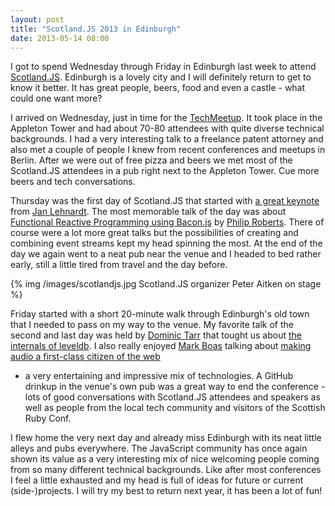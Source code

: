 ```yaml
---
layout: post
title: "Scotland.JS 2013 in Edinburgh"
date: 2013-05-14 08:00
---
```


I got to spend Wednesday through Friday in Edinburgh last week to attend
[Scotland.JS](http://www.scotlandjs.com/). Edinburgh is a lovely city and I will
definitely return to get to know it better. It has great people, beers, food and
even a castle - what could one want more?

I arrived on Wednesday, just in time for the
[TechMeetup](http://techmeetup.co.uk/). It took place in the Appleton Tower and
had about 70-80 attendees with quite diverse technical backgrounds. I had a very
interesting talk to a freelance patent attorney and also met a couple of people
I knew from recent conferences and meetups in Berlin. After we were out of free
pizza and beers we met most of the Scotland.JS attendees in a pub right next to
the Appleton Tower. Cue more beers and tech conversations.

Thursday was the first day of Scotland.JS that started with
[a great keynote](http://decadecity.net/blog/2013/05/09/jan-lehnardt-scotlandjs-opening-keynote)
from [Jan Lehnardt](https://twitter.com/janl). The most memorable talk of the
day was about
[Functional Reactive Programming using Bacon.js](http://decadecity.net/blog/2013/05/09/philip-roberts-enemy-state-introduction-functional-reactive-programming-and-baconjs)
by [Philip Roberts](https://twitter.com/philip_roberts). There of course were a
lot more great talks but the possibilities of creating and combining event
streams kept my head spinning the most. At the end of the day we again went to a
neat pub near the venue and I headed to bed rather early, still a little tired
from travel and the day before.

{% img /images/scotlandjs.jpg Scotland.JS organizer Peter Aitken on stage %}

Friday started with a short 20-minute walk through Edinburgh's old town that I
needed to pass on my way to the venue. My favorite talk of the second and last
day was held by [Dominic Tarr](https://twitter.com/dominictarr) that tought us
about
[the internals of leveldb](http://decadecity.net/blog/2013/05/10/dominic-tarr-database-future-leveldb).
I also really enjoyed [Mark Boas](https://twitter.com/maboa) talking about
[making audio a first-class citizen of the web](http://happyworm.com/slides/scotlandjs2013/)
- a very entertaining and impressive mix of technologies. A GitHub drinkup in
the venue's own pub was a great way to end the conference - lots of good
conversations with Scotland.JS attendees and speakers as well as people from the
local tech community and visitors of the Scottish Ruby Conf.

I flew home the very next day and already miss Edinburgh with its neat little
alleys and pubs everywhere. The JavaScript community has once again shown its
value as a very interesting mix of nice welcoming people coming from so many
different technical backgrounds. Like after most conferences I feel a little
exhausted and my head is full of ideas for future or current (side-)projects. I
will try my best to return next year, it has been a lot of fun!
